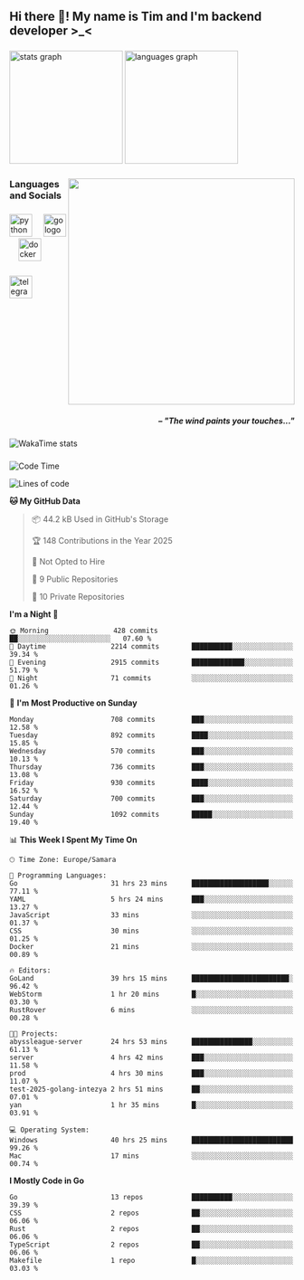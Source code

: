 <h2 align="left">Hi there 👋! My name is Tim and I'm backend developer >_<</h2>

###

<div align="left">
  <img src="https://github-readme-stats-qilm.vercel.app/api?username=intezya&hide_title=false&hide_rank=false&show_icons=true&include_all_commits=true&count_private=true&disable_animations=false&theme=tokyonight&locale=en&hide_border=true&order=1&show=prs_merged&hide=issues" height="200" alt="stats graph"  />
  <img src="https://github-readme-stats-qilm.vercel.app/api/top-langs?username=intezya&locale=en&hide_title=false&layout=donut&langs_count=5&theme=tokyonight&hide_border=true&order=2&exclude_repo=github-readme-stats&hide=mako" height="200" alt="languages graph"  />
</div>

###

<img align="right" height="400" src="https://i.pinimg.com/736x/99/d9/d9/99d9d9ecd844a351ae877f4df30d82ab.jpg"  />

###

<h3 align="left">Languages and Socials</h3>

###

<div align="left">
  <img src="https://cdn.jsdelivr.net/gh/devicons/devicon/icons/python/python-original.svg" height="40" alt="python logo"  />
  <img width="12" />
  <img src="https://cdn.simpleicons.org/go/00ADD8" height="40" alt="go logo"  />
  <img width="12" />
  <img src="https://cdn.jsdelivr.net/gh/devicons/devicon/icons/docker/docker-original.svg" height="40" alt="docker logo"  />
</div>

###

<div align="left">
  <a href="https://t.me/lezviesput">
    <img src="https://img.shields.io/static/v1?message=Telegram&logo=telegram&label=&color=2CA5E0&logoColor=white&labelColor=&style=for-the-badge" height="40" alt="telegram logo"  />
  </a>
</div>

###

<br clear="both">

<h5 align="right">– "The wind paints your touches..."</h5>

###

<picture>
	<source
		srcset="https://github-readme-stats-qilm.vercel.app/api/wakatime?username=intezya&theme=tokyonight&layout=compact&hide_border=true"
		media="(prefers-color-scheme: dark)%2C (prefers-color-scheme: no-preference)"
	/>
	<img alt="WakaTime stats" src="https://github-readme-stats-qilm.vercel.app/api/wakatime?username=intezya&theme=tokyonight&layout=compact&hide_border=true&"/>
</picture>

###

<!--START_SECTION:waka-->
![Code Time](http://img.shields.io/badge/Code%20Time-243%20hrs%2021%20mins-blue)

![Lines of code](https://img.shields.io/badge/From%20Hello%20World%20I%27ve%20Written-709.5%20thousand%20lines%20of%20code-blue)

**🐱 My GitHub Data** 

> 📦 44.2 kB Used in GitHub's Storage 
 > 
> 🏆 148 Contributions in the Year 2025
 > 
> 🚫 Not Opted to Hire
 > 
> 📜 9 Public Repositories 
 > 
> 🔑 10 Private Repositories 
 > 
**I'm a Night 🦉** 

```text
🌞 Morning                428 commits         ██░░░░░░░░░░░░░░░░░░░░░░░   07.60 % 
🌆 Daytime                2214 commits        ██████████░░░░░░░░░░░░░░░   39.34 % 
🌃 Evening                2915 commits        █████████████░░░░░░░░░░░░   51.79 % 
🌙 Night                  71 commits          ░░░░░░░░░░░░░░░░░░░░░░░░░   01.26 % 
```
📅 **I'm Most Productive on Sunday** 

```text
Monday                   708 commits         ███░░░░░░░░░░░░░░░░░░░░░░   12.58 % 
Tuesday                  892 commits         ████░░░░░░░░░░░░░░░░░░░░░   15.85 % 
Wednesday                570 commits         ███░░░░░░░░░░░░░░░░░░░░░░   10.13 % 
Thursday                 736 commits         ███░░░░░░░░░░░░░░░░░░░░░░   13.08 % 
Friday                   930 commits         ████░░░░░░░░░░░░░░░░░░░░░   16.52 % 
Saturday                 700 commits         ███░░░░░░░░░░░░░░░░░░░░░░   12.44 % 
Sunday                   1092 commits        █████░░░░░░░░░░░░░░░░░░░░   19.40 % 
```


📊 **This Week I Spent My Time On** 

```text
🕑︎ Time Zone: Europe/Samara

💬 Programming Languages: 
Go                       31 hrs 23 mins      ███████████████████░░░░░░   77.11 % 
YAML                     5 hrs 24 mins       ███░░░░░░░░░░░░░░░░░░░░░░   13.27 % 
JavaScript               33 mins             ░░░░░░░░░░░░░░░░░░░░░░░░░   01.37 % 
CSS                      30 mins             ░░░░░░░░░░░░░░░░░░░░░░░░░   01.25 % 
Docker                   21 mins             ░░░░░░░░░░░░░░░░░░░░░░░░░   00.89 % 

🔥 Editors: 
GoLand                   39 hrs 15 mins      ████████████████████████░   96.42 % 
WebStorm                 1 hr 20 mins        █░░░░░░░░░░░░░░░░░░░░░░░░   03.30 % 
RustRover                6 mins              ░░░░░░░░░░░░░░░░░░░░░░░░░   00.28 % 

🐱‍💻 Projects: 
abyssleague-server       24 hrs 53 mins      ███████████████░░░░░░░░░░   61.13 % 
server                   4 hrs 42 mins       ███░░░░░░░░░░░░░░░░░░░░░░   11.58 % 
prod                     4 hrs 30 mins       ███░░░░░░░░░░░░░░░░░░░░░░   11.07 % 
test-2025-golang-intezya 2 hrs 51 mins       ██░░░░░░░░░░░░░░░░░░░░░░░   07.01 % 
yan                      1 hr 35 mins        █░░░░░░░░░░░░░░░░░░░░░░░░   03.91 % 

💻 Operating System: 
Windows                  40 hrs 25 mins      █████████████████████████   99.26 % 
Mac                      17 mins             ░░░░░░░░░░░░░░░░░░░░░░░░░   00.74 % 
```

**I Mostly Code in Go** 

```text
Go                       13 repos            ██████████░░░░░░░░░░░░░░░   39.39 % 
CSS                      2 repos             ██░░░░░░░░░░░░░░░░░░░░░░░   06.06 % 
Rust                     2 repos             ██░░░░░░░░░░░░░░░░░░░░░░░   06.06 % 
TypeScript               2 repos             ██░░░░░░░░░░░░░░░░░░░░░░░   06.06 % 
Makefile                 1 repo              █░░░░░░░░░░░░░░░░░░░░░░░░   03.03 % 
```




<!--END_SECTION:waka-->
